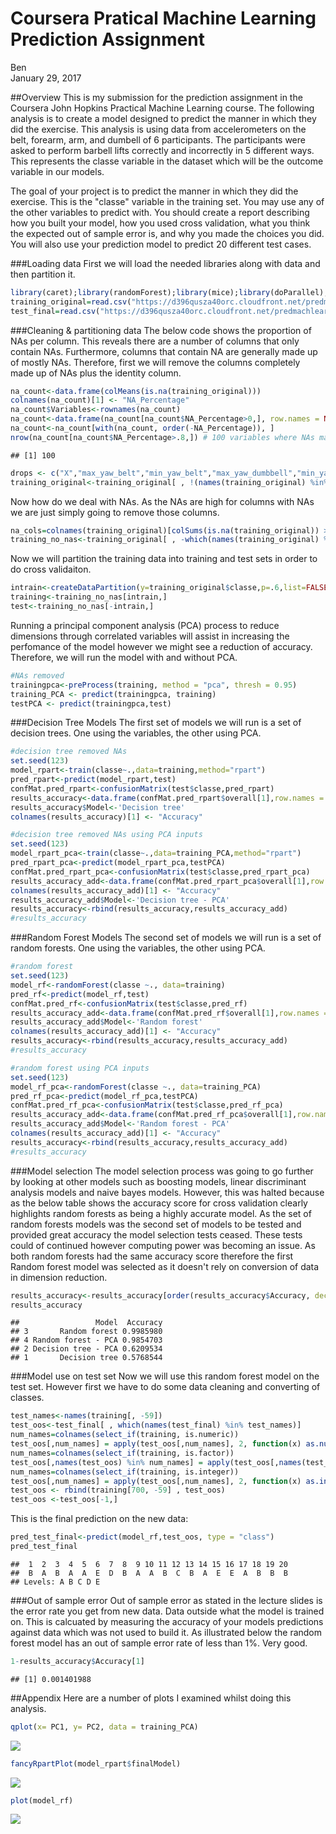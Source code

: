 # Coursera Pratical Machine Learning Prediction Assignment
Ben  
January 29, 2017  

##Overview
This is my submission for the prediction assignment in the Coursera John Hopkins Practical Machine Learning course. The following analysis is to create a model designed to predict the manner in which they did the exercise. This analysis is using data from accelerometers on the belt, forearm, arm, and dumbell of 6 participants. The participants were asked to perform barbell lifts correctly and incorrectly in 5 different ways. This represents the classe variable in the dataset which will be the outcome variable in our models.


The goal of your project is to predict the manner in which they did the exercise. This is the "classe" variable in the training set. You may use any of the other variables to predict with. You should create a report describing how you built your model, how you used cross validation, what you think the expected out of sample error is, and why you made the choices you did. You will also use your prediction model to predict 20 different test cases.

###Loading data
First we will load the needed libraries along with data and then partition it.

```r
library(caret);library(randomForest);library(mice);library(doParallel);library(plyr);library(splines);library(gbm);library(cluster);library(klaR);library(rattle);library(rpart);library(dplyr)
training_original=read.csv("https://d396qusza40orc.cloudfront.net/predmachlearn/pml-training.csv",na.strings= c('#DIV/0!', '', 'NA'))
test_final=read.csv("https://d396qusza40orc.cloudfront.net/predmachlearn/pml-testing.csv",na.strings= c('#DIV/0!', '', 'NA'))
```

###Cleaning & partitioning data
The below code shows the proportion of NAs per column. This reveals there are a number of columns that only contain NAs. Furthermore, columns that contain NA are generally made up of mostly NAs. Therefore, first we will remove the columns completely made up of NAs plus the identity column.

```r
na_count<-data.frame(colMeans(is.na(training_original)))
colnames(na_count)[1] <- "NA_Percentage"
na_count$Variables<-rownames(na_count)
na_count<-data.frame(na_count[na_count$NA_Percentage>0,], row.names = NULL)
na_count<-na_count[with(na_count, order(-NA_Percentage)), ]
nrow(na_count[na_count$NA_Percentage>.8,]) # 100 variables where NAs make up over 80% of the data in the column.
```

```
## [1] 100
```

```r
drops <- c("X","max_yaw_belt","min_yaw_belt","max_yaw_dumbbell","min_yaw_dumbbell","max_yaw_forearm","min_yaw_forearm","kurtosis_yaw_belt","skewness_yaw_belt","amplitude_yaw_belt","kurtosis_yaw_dumbbell","skewness_yaw_dumbbell","amplitude_yaw_dumbbell","kurtosis_yaw_forearm","skewness_yaw_forearm","amplitude_yaw_forearm")
training_original<-training_original[ , !(names(training_original) %in% drops)]
```

Now how do we deal with NAs. As the NAs are high for columns with NAs we are just simply going to remove those columns.

```r
na_cols=colnames(training_original)[colSums(is.na(training_original)) > 0]
training_no_nas<-training_original[ , -which(names(training_original) %in% na_cols)]
```

Now we will partition the training data into training and test sets in order to do cross validaiton.

```r
intrain<-createDataPartition(y=training_original$classe,p=.6,list=FALSE)
training<-training_no_nas[intrain,]
test<-training_no_nas[-intrain,]
```

Running a principal component analysis (PCA) process to reduce dimensions through correlated variables will assist in increasing the perfomance of the model however we might see a reduction of accuracy. Therefore, we will run the model with and without PCA.

```r
#NAs removed
trainingpca<-preProcess(training, method = "pca", thresh = 0.95)
training_PCA <- predict(trainingpca, training)
testPCA <- predict(trainingpca,test)
```


###Decision Tree Models
The first set of models we will run is a set of decision trees. One using the variables, the other using PCA.

```r
#decision tree removed NAs
set.seed(123)
model_rpart<-train(classe~.,data=training,method="rpart")
pred_rpart<-predict(model_rpart,test)
confMat.pred_rpart<-confusionMatrix(test$classe,pred_rpart)
results_accuracy<-data.frame(confMat.pred_rpart$overall[1],row.names = NULL)
results_accuracy$Model<-'Decision tree'
colnames(results_accuracy)[1] <- "Accuracy"

#decision tree removed NAs using PCA inputs
set.seed(123)
model_rpart_pca<-train(classe~.,data=training_PCA,method="rpart")
pred_rpart_pca<-predict(model_rpart_pca,testPCA)
confMat.pred_rpart_pca<-confusionMatrix(test$classe,pred_rpart_pca)
results_accuracy_add<-data.frame(confMat.pred_rpart_pca$overall[1],row.names = NULL)
colnames(results_accuracy_add)[1] <- "Accuracy"
results_accuracy_add$Model<-'Decision tree - PCA'
results_accuracy<-rbind(results_accuracy,results_accuracy_add)
#results_accuracy
```

###Random Forest Models
The second set of models we will run is a set of random forests. One using the variables, the other using PCA.

```r
#random forest
set.seed(123)
model_rf<-randomForest(classe ~., data=training)
pred_rf<-predict(model_rf,test)
confMat.pred_rf<-confusionMatrix(test$classe,pred_rf)
results_accuracy_add<-data.frame(confMat.pred_rf$overall[1],row.names = NULL)
results_accuracy_add$Model<-'Random forest'
colnames(results_accuracy_add)[1] <- "Accuracy"
results_accuracy<-rbind(results_accuracy,results_accuracy_add)
#results_accuracy

#random forest using PCA inputs
set.seed(123)
model_rf_pca<-randomForest(classe ~., data=training_PCA)
pred_rf_pca<-predict(model_rf_pca,testPCA)
confMat.pred_rf_pca<-confusionMatrix(test$classe,pred_rf_pca)
results_accuracy_add<-data.frame(confMat.pred_rf_pca$overall[1],row.names = NULL)
results_accuracy_add$Model<-'Random forest - PCA'
colnames(results_accuracy_add)[1] <- "Accuracy"
results_accuracy<-rbind(results_accuracy,results_accuracy_add)
#results_accuracy
```


###Model selection
The model selection process was going to go further by looking at other models such as boosting models, linear discriminant analysis models and naive bayes models. However, this was halted because as the below table shows the accuracy score for cross validation clearly highlights random forests as being a highly accurate model. As the set of random forests models was the second set of models to be tested and provided great accuracy the model selection tests ceased. These tests could of continued however computing power was becoming an issue. As both random forests had the same accuracy score therefore the first Random forest model was selected as it doesn't rely on  conversion of data in dimension reduction.

```r
results_accuracy<-results_accuracy[order(results_accuracy$Accuracy, decreasing = TRUE),c("Model","Accuracy")]
results_accuracy
```

```
##                 Model  Accuracy
## 3       Random forest 0.9985980
## 4 Random forest - PCA 0.9854703
## 2 Decision tree - PCA 0.6209534
## 1       Decision tree 0.5768544
```

###Model use on test set
Now we will use this random forest model on the test set. However first we have to do some data cleaning and converting of classes.

```r
test_names<-names(training[, -59])
test_oos<-test_final[ , which(names(test_final) %in% test_names)]
num_names=colnames(select_if(training, is.numeric))   
test_oos[,num_names] = apply(test_oos[,num_names], 2, function(x) as.numeric(as.character(x)))
num_names=colnames(select_if(training, is.factor))   
test_oos[,names(test_oos) %in% num_names] = apply(test_oos[,names(test_oos) %in% num_names], 2, function(x) as.factor(as.character(x)))
num_names=colnames(select_if(training, is.integer))   
test_oos[,num_names] = apply(test_oos[,num_names], 2, function(x) as.integer(as.character(x)))
test_oos <- rbind(training[700, -59] , test_oos)
test_oos <-test_oos[-1,]
```

This is the final prediction on the new data:

```r
pred_test_final<-predict(model_rf,test_oos, type = "class")
pred_test_final
```

```
##  1  2  3  4  5  6  7  8  9 10 11 12 13 14 15 16 17 18 19 20 
##  B  A  B  A  A  E  D  B  A  A  B  C  B  A  E  E  A  B  B  B 
## Levels: A B C D E
```

###Out of sample error
Out of sample error as stated in the lecture slides is the error rate you get from new data. Data outside what the model is trained on. This is calcuated by measuring the accuracy of your models predictions against data which was not used to build it. As illustrated below the random forest model has an out of sample error rate of less than 1%. Very good.

```r
1-results_accuracy$Accuracy[1]
```

```
## [1] 0.001401988
```


##Appendix
Here are a number of plots I examined whilst doing this analysis.

```r
qplot(x= PC1, y= PC2, data = training_PCA)
```

![](PM_Project_Final_files/figure-html/unnamed-chunk-12-1.png)<!-- -->

```r
fancyRpartPlot(model_rpart$finalModel)
```

![](PM_Project_Final_files/figure-html/unnamed-chunk-12-2.png)<!-- -->

```r
plot(model_rf)
```

![](PM_Project_Final_files/figure-html/unnamed-chunk-12-3.png)<!-- -->
